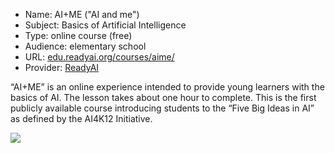 * Name: AI+ME ("AI and me")
* Subject: Basics of Artificial Intelligence
* Type: online course (free)
* Audience: elementary school
* URL: [edu.readyai.org/courses/aime/](https://edu.readyai.org/courses/aime/)
* Provider: [ReadyAI](https://ReadyAI.org)

“AI+ME” is an online experience intended to provide young learners with the basics of AI. The lesson takes about one hour to complete. This is the first publicly available course introducing students to the “Five Big Ideas in AI” as defined by the AI4K12 Initiative.

![](https://github.com/touretzkyds/ai4k12/raw/master/images/AI+ME_course.png)